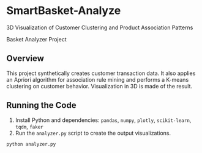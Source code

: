 # SmartBasket-Analyze
3D Visualization of Customer Clustering and Product Association Patterns

Basket Analyzer Project

## Overview
This project synthetically creates customer transaction data. It also applies an Apriori algorithm for association rule mining and performs a K-means clustering on customer behavior. Visualization in 3D is made of the result.

## Running the Code
1. Install Python and dependencies: `pandas`, `numpy`, `plotly`, `scikit-learn`, `tqdm`, `faker`
2. Run the `analyzer.py` script to create the output visualizations.

```bash
python analyzer.py

